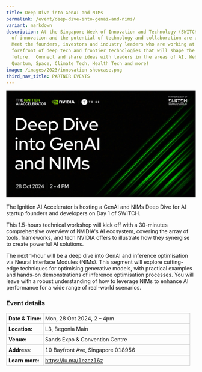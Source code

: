 ```yaml
---
title: Deep Dive into GenAI and NIMs
permalink: /event/deep-dive-into-genai-and-nims/
variant: markdown
description: At the Singapore Week of Innovation and Technology (SWITCH) sparks
  of innovation and the potential of technology and collaboration are unleashed.
  Meet the founders, investors and industry leaders who are working at the
  forefront of deep tech and frontier technologies that will shape the
  future.  Connect and share ideas with leaders in the areas of AI, Web3,
  Quantum, Space, Climate Tech, Health Tech and more!
image: /images/2023/innovation showcase.png
third_nav_title: PARTNER EVENTS
---
```

![Graphic text with the words "Deep Dive into GenAI and NIMs"](/images/2024/Graphics_Side_Events/2024_ignition_accelerator.jpg)

The Ignition AI Accelerator is hosting a GenAI and NIMs Deep Dive for AI startup founders and developers on Day 1 of SWITCH.

This 1.5-hours technical workshop will kick off with a 30-minutes comprehensive overview of NVIDIA's AI ecosystem, covering the array of tools, frameworks, and tech NVIDIA offers to illustrate how they synergise to create powerful AI solutions.

The next 1-hour will be a deep dive into GenAI and inference optimisation via Neural Interface Modules (NIMs). This segment will explore cutting-edge techniques for optimising generative models, with practical examples and hands-on demonstrations of inference optimisation processes. You will leave with a robust understanding of how to leverage NIMs to enhance AI performance for a wide range of real-world scenarios.

### Event details
<table style="border-collapse: collapse; width: 100%;">
      <tbody><tr>
        <td style="width: 20%; border: 1px solid #CCCCCC; padding: 5px; font-weight: bold; text-align: left; vertical-align: middle;">Date &amp; Time:</td>
        <td style="border: 1px solid #CCCCCC; padding: 5px; text-align: left; vertical-align: middle;">Mon, 28 Oct 2024, 2 – 4pm</td>
      </tr>
      <tr>
        <td style="width: 20%; border: 1px solid #CCCCCC; padding: 5px; font-weight: bold; text-align: left; vertical-align: middle;">Location:</td>
        <td style="border: 1px solid #CCCCCC; padding: 5px; text-align: left; vertical-align: middle;">L3, Begonia Main</td>
      </tr>
      <tr>
        <td style="width: 20%; border: 1px solid #CCCCCC; padding: 5px; font-weight: bold; text-align: left; vertical-align: middle;">Venue:</td>
        <td style="border: 1px solid #CCCCCC; padding: 5px; text-align: left; vertical-align: middle;">Sands Expo &amp; Convention Centre</td>
      </tr>
      <tr>
        <td style="width: 20%; border: 1px solid #CCCCCC; padding: 5px; font-weight: bold; text-align: left; vertical-align: middle;">Address:</td>
        <td style="border: 1px solid #CCCCCC; padding: 5px; text-align: left; vertical-align: middle;">10 Bayfront Ave, Singapore 018956</td>
      </tr>
      <tr>
        <td style="width: 20%; border: 1px solid #CCCCCC; padding: 5px; font-weight: bold; text-align: left; vertical-align: middle;">Learn more:</td>
        <td style="border: 1px solid #CCCCCC; padding: 5px; text-align: left; vertical-align: middle;"><a target="_blank" href="https://lu.ma/1ezcz16z">https://lu.ma/1ezcz16z</a></td>
      </tr>
    </tbody></table>